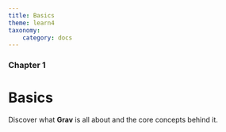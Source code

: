 ```yaml
---
title: Basics
theme: learn4
taxonomy:
    category: docs
---
```


### Chapter 1

# Basics

Discover what **Grav** is all about and the core concepts behind it.
